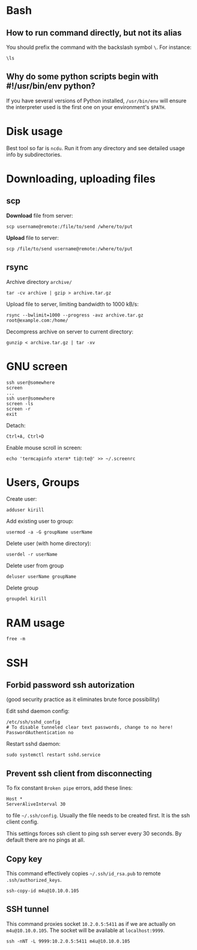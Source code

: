 # Bash

## How to run command directly, but not its alias

You should prefix the command with the backslash symbol `\`. For instance:

    \ls

## Why do some python scripts begin with #!/usr/bin/env python?

If you have several versions of Python installed, `/usr/bin/env` will ensure the interpreter used is the first one on your environment's `$PATH`.

# Disk usage

Best tool so far is `ncdu`. Run it from any directory and see detailed usage info by subdirectories.

# Downloading, uploading files

## scp

**Download** file from server:

    scp username@remote:/file/to/send /where/to/put

**Upload** file to server:

    scp /file/to/send username@remote:/where/to/put

## rsync

Archive directory `archive/`

    tar -cv archive | gzip > archive.tar.gz

Upload file to server, limiting bandwidth to 1000 kB/s:

    rsync --bwlimit=1000 --progress -avz archive.tar.gz root@example.com:/home/

Decompress archive on server to current directory:

    gunzip < archive.tar.gz | tar -xv

# GNU screen

    ssh user@somewhere
    screen
    ...
    ssh user@somewhere
    screen -ls
    screen -r
    exit

Detach:

    Ctrl+A, Ctrl+D

Enable mouse scroll in screen:

    echo 'termcapinfo xterm* ti@:te@' >> ~/.screenrc

# Users, Groups

Create user:

    adduser kirill

Add existing user to group:

    usermod -a -G groupName userName

Delete user (with home directory):

    userdel -r userName

Delete user from group

    deluser userName groupName

Delete group

    groupdel kirill

# RAM usage

    free -m

# SSH

## Forbid password ssh autorization

(good security practice as it eliminates brute force possibility)

Edit sshd daemon config:

    /etc/ssh/sshd_config
    # To disable tunneled clear text passwords, change to no here!
    PasswordAuthentication no

Restart sshd daemon:

    sudo systemctl restart sshd.service

## Prevent ssh client from disconnecting

To fix constant `Broken pipe` errors, add these lines:

    Host *
    ServerAliveInterval 30

to file `~/.ssh/config`. Usually the file needs to be created first. It is the ssh client config.

This settings forces ssh client to ping ssh server every 30 seconds. By default there are no pings at all.

## Copy key

This command effectively copies `~/.ssh/id_rsa.pub` to remote `.ssh/authorized_keys`.

    ssh-copy-id m4u@10.10.0.105

## SSH tunnel

This command proxies socket `10.2.0.5:5411` as if we are actually on `m4u@10.10.0.105`.
The socket will be available at `localhost:9999`.

    ssh -nNT -L 9999:10.2.0.5:5411 m4u@10.10.0.105
